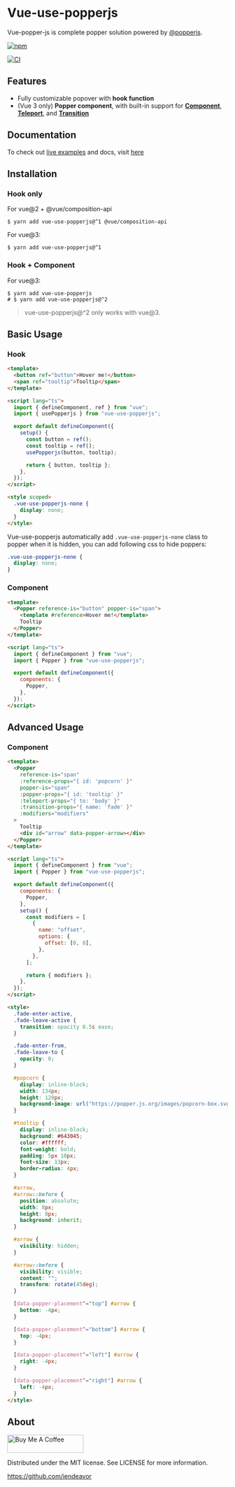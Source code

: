 # Vue-use-popperjs

Vue-popper-js is complete popper solution powered by [@popperjs](https://popper.js.org/).

[![npm](https://img.shields.io/npm/dt/vue-use-popperjs)](https://www.npmjs.com/package/vue-use-popperjs)

[![CI](https://github.com/iendeavor/vue-use-popperjs/actions/workflows/ci.yml/badge.svg?branch=main)](https://github.com/iendeavor/vue-use-popperjs/actions/workflows/ci.yml)

## Features

- Fully customizable popover with **hook function**
- (Vue 3 only) **Popper component**, with built-in support for [**Component**](https://v3.vuejs.org/api/built-in-components.html#component), [**Teleport**](https://v3.vuejs.org/api/built-in-components.html#teleport), and [**Transition**](https://v3.vuejs.org/api/built-in-components.html#transition)

## Documentation

To check out [live examples](https://iendeavor.github.io/vue-use-popperjs/playground.html) and docs, visit [here](https://iendeavor.github.io/vue-use-popperjs)

## Installation

### Hook only

For vue@2 + @vue/composition-api

```shell
$ yarn add vue-use-popperjs@^1 @vue/composition-api
```

For vue@3:

```shell
$ yarn add vue-use-popperjs@^1
```

### Hook + Component

For vue@3:

```shell
$ yarn add vue-use-popperjs
# $ yarn add vue-use-popperjs@^2
```

> vue-use-popperjs@^2 only works with vue@3.

## Basic Usage

### Hook

```html
<template>
  <button ref="button">Hover me!</button>
  <span ref="tooltip">Tooltip</span>
</template>

<script lang="ts">
  import { defineComponent, ref } from "vue";
  import { usePopperjs } from "vue-use-popperjs";

  export default defineComponent({
    setup() {
      const button = ref();
      const tooltip = ref();
      usePopperjs(button, tooltip);

      return { button, tooltip };
    },
  });
</script>

<style scoped>
  .vue-use-popperjs-none {
    display: none;
  }
</style>
```

Vue-use-popperjs automatically add `.vue-use-popperjs-none` class to popper when it is hidden, you can add following css to hide poppers:

```css
.vue-use-popperjs-none {
  display: none;
}
```

### Component

```html
<template>
  <Popper reference-is="button" popper-is="span">
    <template #reference>Hover me!</template>
    Tooltip
  </Popper>
</template>

<script lang="ts">
  import { defineComponent } from "vue";
  import { Popper } from "vue-use-popperjs";

  export default defineComponent({
    components: {
      Popper,
    },
  });
</script>
```

## Advanced Usage

### Component

```html
<template>
  <Popper
    reference-is="span"
    :reference-props="{ id: 'popcorn' }"
    popper-is="span"
    :popper-props="{ id: 'tooltip' }"
    :teleport-props="{ to: 'body' }"
    :transition-props="{ name: 'fade' }"
    :modifiers="modifiers"
  >
    Tooltip
    <div id="arrow" data-popper-arrow></div>
  </Popper>
</template>

<script lang="ts">
  import { defineComponent } from "vue";
  import { Popper } from "vue-use-popperjs";

  export default defineComponent({
    components: {
      Popper,
    },
    setup() {
      const modifiers = [
        {
          name: "offset",
          options: {
            offset: [0, 8],
          },
        },
      ];

      return { modifiers };
    },
  });
</script>

<style>
  .fade-enter-active,
  .fade-leave-active {
    transition: opacity 0.5s ease;
  }

  .fade-enter-from,
  .fade-leave-to {
    opacity: 0;
  }

  #popcorn {
    display: inline-block;
    width: 134px;
    height: 120px;
    background-image: url("https://popper.js.org/images/popcorn-box.svg");
  }

  #tooltip {
    display: inline-block;
    background: #643045;
    color: #ffffff;
    font-weight: bold;
    padding: 5px 10px;
    font-size: 13px;
    border-radius: 4px;
  }

  #arrow,
  #arrow::before {
    position: absolute;
    width: 8px;
    height: 8px;
    background: inherit;
  }

  #arrow {
    visibility: hidden;
  }

  #arrow::before {
    visibility: visible;
    content: "";
    transform: rotate(45deg);
  }

  [data-popper-placement^="top"] #arrow {
    bottom: -4px;
  }

  [data-popper-placement^="bottom"] #arrow {
    top: -4px;
  }

  [data-popper-placement^="left"] #arrow {
    right: -4px;
  }

  [data-popper-placement^="right"] #arrow {
    left: -4px;
  }
</style>
```

## About

<a href="https://www.buymeacoffee.com/iendeavor" target="_blank"><img src="https://cdn.buymeacoffee.com/buttons/default-orange.png" alt="Buy Me A Coffee" height="41" width="174"></a>

Distributed under the MIT license. See LICENSE for more information.

https://github.com/iendeavor
